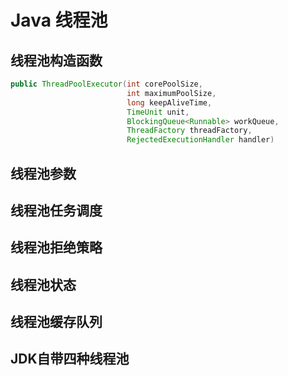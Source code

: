 # Java 线程池

## 线程池构造函数

```java
public ThreadPoolExecutor(int corePoolSize,
                          int maximumPoolSize,
                          long keepAliveTime,
                          TimeUnit unit,
                          BlockingQueue<Runnable> workQueue,
                          ThreadFactory threadFactory,
                          RejectedExecutionHandler handler)
```

## 线程池参数

## 线程池任务调度

## 线程池拒绝策略

## 线程池状态

## 线程池缓存队列

## JDK自带四种线程池